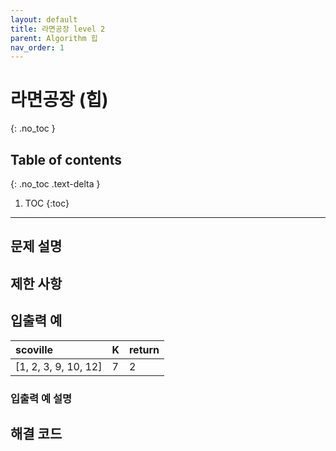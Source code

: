 ```yaml
---
layout: default
title: 라면공장 level 2
parent: Algorithm 힙
nav_order: 1
---
```


# 라면공장 (힙)
{: .no_toc }

## Table of contents
{: .no_toc .text-delta }

1. TOC
{:toc}
---

## 문제 설명


## 제한 사항

## 입출력 예

| scoville              | K    | return |
|:----------------------|:-----|:-------|
| [1, 2, 3, 9, 10, 12]  | 7    | 2      |

### 입출력 예 설명


## 해결 코드
```java
```
